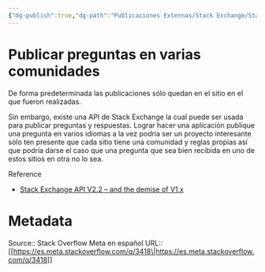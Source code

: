 ```yaml
---
{"dg-publish":true,"dg-path":"Publicaciones Externas/Stack Exchange/Stack Overflow en español/Stack Overflow en español Meta/es.meta.stackoverflow.com-3418.md","permalink":"/publicaciones-externas/stack-exchange/stack-overflow-en-espanol/stack-overflow-en-espanol-meta/es-meta-stackoverflow-com-3418/","title":"Publicar preguntas en varias comunidades","hide":true,"noteIcon":"default","created":"2024-04-03T12:49:10.421-06:00","updated":"2024-04-05T16:44:03.065-06:00"}
---
```


# Publicar preguntas en varias comunidades

De forma predeterminada las publicaciones sólo quedan en el sitio en el que fueron realizadas.

Sin embargo, existe una API de Stack Exchange la cual puede ser usada para publicar preguntas y respuestas. Lograr hacer una aplicación publique una pregunta en varios idiomas a la vez podría ser un proyecto interesante sólo ten presente que cada sitio tiene una comunidad y reglas propias así que podría darse el caso que una pregunta que sea bien recibida en uno de estos sitios en otra no lo sea.


Reference

- [Stack Exchange API V2.2 – and the demise of V1.x](https://stackoverflow.blog/2014/02/10/stack-exchange-api-v2-2-and-the-demise-of-v1-x/)

# Metadata
Source:: Stack Overflow Meta en español
URL:: [[https://es.meta.stackoverflow.com/q/3418\|https://es.meta.stackoverflow.com/q/3418]]

